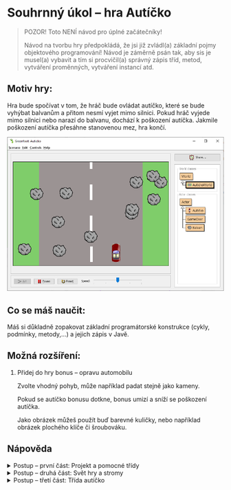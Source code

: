 # Souhrnný úkol – hra Autíčko

> POZOR! Toto NENÍ návod pro úplné začátečníky!
>
> Návod na tvorbu hry předpokládá, že jsi již zvládl(a) základní pojmy objektového programování! Návod je záměrně psán tak, aby sis je musel(a) vybavit a&nbsp;tím si procvičil(a) správný zápis tříd, metod, vytváření proměnných, vytváření instancí atd.

## Motiv hry:

Hra bude spočívat v&nbsp;tom, že hráč bude ovládat autíčko, které se bude vyhýbat balvanům a&nbsp;přitom nesmí vyjet mimo silnici. Pokud hráč vyjede mimo silnici nebo narazí do balvanu, dochází k&nbsp;poškození autíčka. Jakmile poškození autíčka přesáhne stanovenou mez, hra končí.

![Hra Autíčko](../img/hra_auticko.png)

## Co se máš naučit:

Máš si důkladně zopakovat základní programátorské konstrukce (cykly, podmínky, metody,…) a&nbsp;jejich zápis v&nbsp;Javě. 

## Možná rozšíření:
 1. Přidej do hry bonus – opravu automobilu

    Zvolte vhodný pohyb, může například padat stejně jako kameny.

    Pokud se autíčko bonusu dotkne, bonus umizí a&nbsp;sníží se poškození autíčka. 
    
    Jako obrázek můžeš použít buď barevné kuličky, nebo například obrázek plochého klíče či šroubováku.

## Nápověda

<details><summary>Postup – první část: Projekt a&nbsp;pomocné třídy</summary>

 1. Vytvořte v&nbsp;Greenfootu nový projekt (scenario).

 2. Vytvořte třídu s&nbsp;názvem _Strom_ – bude potomkem (_subclass_) třídy `Actor`.

    Metoda `act` třídy _Strom_ bude provádět následující akce:
    
    1) Posune strom o&nbsp;jeden dílek dolů: `setLocation(getX(), getY()+1)`
    2) Pokud se dotýká okraje (`this.isAtEdge()`), nastaví souřadnici _Y_ na `50`: `setLocation(getX(), 50)`
    
    Stromy se budou stále posunovat dolů. Pokud narazí na okraj obrazovky, přesunou se zpět na horní okraj (na stejné souřadnici X).

 3. Vytvořte třídu s&nbsp;názvem _Game Over_ – bude potomkem (_subclass_) třídy `Actor`.
    Konstruktor třídy bude bez parametrů a&nbsp;v&nbsp;jeho kódu:

    1) Vytvořte proměnnou s&nbsp;názvem Obrázek GameOver, datový typ bude `GreenfootImage`.

    2) Uložte do proměnné Obrázek GameOver novou instanci třídy `GreenfootImage`. Konstruktor třídy `GreenfootImage` má čtyři parametry: 

        ```java
        new GreenfootImage("Game Over", 30, Color.RED, Color.BLACK);
        ```
        
    3) Zavolejte metodu _set image_ a&nbsp;předejte jí jako parametr hodnotu proměnné _Obrázek GameOver_.

        (Nastaví jako obrázek aktéra text „Game Over“ velikosti `30` bodů. Text bude červený na černém pozadí.)
</details>

<details><summary>Postup – druhá část: Svět hry a&nbsp;stromy</summary>

 4. Vytvořte třídu s&nbsp;názvem _AutíčkoWorld_ – bude potomkem (subclass) třídy `World`. Jako pozadí nastavte obrázek `AutickoPozadi.png` z&nbsp;balíčku _Resources_, který máte k&nbsp;této knize.

 5. V&nbsp;konstruktoru třídy _AutíčkoWorld_ proveďte:
    Vytvořte pomocí cyklu pět instancí třídy _Strom_ a&nbsp;umístěte je do světa na souřadnice:
    X&nbsp;náhodné číslo od `0`&nbsp;do `100`.
    Y&nbsp;náhodné číslo od `0`&nbsp;do souřadnice dolního okraje obrazovky (`this.getHeight()`).

</details>


<details><summary>Postup – třetí část: Třída autíčko</summary>

 6. Vytvořte třídu s&nbsp;názvem Autíčko – bude potomkem (subclass) třídy `Actor`. Při vytváření třídy zvolte vhodný obrázek.

 7. Třída Autíčko bude mít atribut s&nbsp;názvem Poškození – celé číslo, na začátku nastavte na 0.

 8. Ve třídě Autíčko vytvořte metodu s&nbsp;názvem Poškoď. Metoda bude mít jeden parametr typu celé číslo a&nbsp;bude vracet také celé číslo. Metoda zvýší hodnotu atributu Poškození o&nbsp;hodnotu parametru a&nbsp;jako návratovou hodnotu vrátí výslednou hodnotu parametru Poškození.

 9. Ve třídě Autíčko vytvořte metodu s&nbsp;názvem Posun. Metoda bude mít jeden parametr typu celé číslo. Metoda nevrací žádnou hodnotu.

    Metoda posune autíčko v&nbsp;horizontální rovině (ve směru osy X) o&nbsp;počet dílků, který odpovídá hodnotě parametru délka. Pokud je délka větší než 0, posunujeme autíčko doprava, pokud je délka záporná, posunujeme autíčko doleva.

    Kód metody bude následující:
    ```java 
    this.setLocation(this.getX()+delka, this.getY());
    ```

 10. Ve třídě Autíčko vytvořte metodu s&nbsp;názvem Mimo silnici. Metoda nebude mít parametry a&nbsp;bude vracet logickou hodnotu (pravda/nepravda).
    V rámci metody:

        a) vytvořte logickou proměnnou s názvem _Výsledek_ a&nbsp;uložte do ní hodnotu nepravda.

        b) pokud je pozice autíčka (získáte voláním metody getX) větší než 500, uložte do logické proměnné Výsledek hodnotu pravda a autíčko posuňte o 50 bodů doleva voláním metody Posun.

        c) Pokud je pozice autíčka (získáte voláním metody getX) menší než 100, uložte do logické proměnné Výsledek hodnotu pravda a&nbsp;autíčko posuňte o&nbsp;50 bodů doprava voláním metody Posun.

        d) Vrátí hodnotu logické proměnné Výsledek.

 11. Vytvořte metodu Řízení. Bude bez parametrů, nebude vracet žádnou hodnotu. Kód metody bude následující:

        1) Pokud metoda `isKeyDown` s&nbsp;textovým parametrem `"left"` vrací logickou hodnotu pravda, zavolej metodu _Posun_ s&nbsp;parametrem `-5`.

        2) Pokud metoda isKeyDown s&nbsp;textovým parametrem "right" vrací logickou hodnotu pravda, zavolej metodu Posun s&nbsp;parametrem +5.
            (Reagujeme tím na stisk šipek na klávesnici a&nbsp;posunujeme autíčko vpravo nebo vlevo.)

 12. Vytvořte metodu Test konec hry bez parametrů a&nbsp;bez návratové hodnoty s&nbsp;následujícím kódem:

    Pokud je atribut Poškození větší než 10, spusť:

        ```java
        World svet = this.getWorld();
        svet.removeObject(this);
        svet.addObject(
                new GameOver(), svet.getWidth()/2, svet.getHeight()/2);
        ```

 13. V&nbsp;metodě _Act_ autíčka zavolejte metody _Řízení_ a&nbsp;_Mimo silnici_. Pokud metoda _Mimo silnici_ vrátí logickou hodnotu pravda, pak zavolej metodu _Poškoď_ s&nbsp;parametrem 1.
    Pak zavolejte metodu _Test konec hry_.

details><summary>Postup – čtvrtá část: umístění autíčka do světa</summary>
 
 14. V&nbsp;konstruktoru třídy _AutíčkoWorld_ proveďte:
    Vytvořte novou instanci třídy _Autíčko_.
    Spočtěte souřadnice autíčka: X&nbsp;bude polovina šířky světa (`this.getWidth()/2`), Y&nbsp;bude 50 bodů od dolního okraje obrazovky (`this.getHeight()-50`).
    Nově vytvořenou instanci autíčka umístěte do světa na pozici X, Y.

 15. V&nbsp;konstruktoru třídy AutíčkoWorld přidejte na hrací plochu 10 instancí třídy Strom. Souřadnice stromů určete takto:

        X: šířka světa mínus 100 + náhodné číslo od `0`&nbsp;do `99` (šířku světa získáte voláním metody `getWidth`).

        Y: náhodné číslo od 0&nbsp;do výšky světa (výšku světa získáte voláním metody `getHeight()`).

## Postup – padající balvany
 16. Vytvořte třídu s&nbsp;názvem Balvan – bude potomkem (subclass) třídy Actor. Třída bude mít atributy Pozice X, Pozice Y, Počítadlo a&nbsp;Rychlost (jsou to celá čísla).

    Konstruktor třídy bude mít parametr Šířka světa (celé číslo). Konstruktor nastaví Počítadlo a&nbsp;Pozici Y&nbsp;na 0&nbsp;a `Pozici X`&nbsp;na náhodné číslo od 0&nbsp;do Šířky světa. Atribut Rychlost nastaví na 1. Dále k&nbsp;atributu Rychlost přičte náhodné číslo od 0&nbsp;do 10.

 17. Třída Balvan bude mít metodu s&nbsp;názvem Naraz do auta. Metoda je bez parametrů, vrací logickou hodnotu. Kód metody je následující:

        ```java
        Auticko kolize = 
            (Auticko) this.getOneIntersectingObject(Auticko.class);
        if (kolize != null) 
        {
            kolize.poskod(3);
            return true;
        }
        return false;
        ```

        (Detekuje kolizi s autíčkem, pokud nastane, poškodí autíčko a vrací „pravda“, jinak vrací „nepravda“.)

 18. V metodě _Act_ třídy _Balvan_:

        1) Zvyšte hodnotu atributu Počítadlo o 1,

        2) Pokud je hodnota Počítadlo větší než hodnota atributu Rychlost, nastavte Počítadlo na 0 a zvyšte Pozice Y o 3.

        3) Zavolejte metodu _Set Location_ a předejte jí parametry Pozice X a Pozice Y. (Metoda _Set Location_ už existuje, získali jsme ji od třídy `Actor`).

        4) Vytvořte logickou proměnnou s názvem Odstraň.

        5) Zavolejte metodu Náraz do auta a výsledek metody uložte do proměnné Odstraň.

        6) Pokud je Pozice Y větší nebo rovna výšce světa, do proměnné Odstraň uložte hodnotu „pravda“:

        7) Pokud je v proměnné Odstraň logická hodnota „pravda“, odstraňte balvan ze světa:

            ```java
            this.getWorld().removeObject(this)
            ```

 19. V metodě _Act_ světa (třídy _AutíčkoWorld_):

        1) Vygenerujte náhodné číslo od `0` do `199`.

        2) Pokud je náhodné číslo menší než `2`, vytvořte nový balvan a umístěte ho do světa na pozici _(-100, -100)_.

</details>
